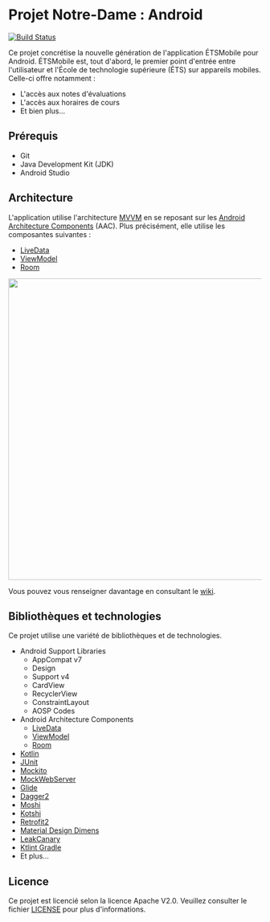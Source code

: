 # Projet Notre-Dame : Android

[![Build Status](https://travis-ci.org/ApplETS/Notre-Dame-Android.svg?branch=master)](https://travis-ci.org/ApplETS/Notre-Dame-Android)

Ce projet concrétise la nouvelle génération de l'application ÉTSMobile pour Android. ÉTSMobile est, tout d'abord, le premier point d'entrée entre l'utilisateur et l'École de technologie supérieure (ÉTS) sur appareils mobiles. Celle-ci offre notamment :

* L'accès aux notes d'évaluations
* L'accès aux horaires de cours
* Et bien plus...

## Prérequis

* Git
* Java Development Kit (JDK)
* Android Studio

## Architecture

L'application utilise l'architecture [MVVM](https://fr.wikipedia.org/wiki/Mod%C3%A8le-vue-vue_mod%C3%A8le) en se reposant sur les [Android Architecture Components](https://developer.android.com/topic/libraries/architecture/index.html) (AAC). Plus précisément, elle utilise les composantes suivantes : 
* [LiveData](https://developer.android.com/reference/android/arch/lifecycle/LiveData.html)
* [ViewModel](https://developer.android.com/reference/android/arch/lifecycle/ViewModel.html)
* [Room](https://developer.android.com/topic/libraries/architecture/room.html)

<image src="docs/images/etsmobile_architecture.png" width="600" />

Vous pouvez vous renseigner davantage en consultant le [wiki](https://github.com/ApplETS/Notre-Dame-Android/wiki/Architecture-(FR)).

## Bibliothèques et technologies
Ce projet utilise une variété de bibliothèques et de technologies.
* Android Support Libraries
  * AppCompat v7
  * Design
  * Support v4
  * CardView
  * RecyclerView
  * ConstraintLayout
  * AOSP Codes
* Android Architecture Components
  * [LiveData](https://developer.android.com/topic/libraries/architecture/livedata.html)
  * [ViewModel](https://developer.android.com/topic/libraries/architecture/viewmodel.html)
  * [Room](https://developer.android.com/topic/libraries/architecture/room.html)
* [Kotlin](http://kotlinlang.org/)
* [JUnit](https://junit.org/)
* [Mockito](http://site.mockito.org/)
* [MockWebServer](https://github.com/square/okhttp/tree/master/mockwebserver)
* [Glide](https://bumptech.github.io/glide/)
* [Dagger2](https://google.github.io/dagger/)
* [Moshi](https://github.com/square/moshi/)
* [Kotshi](https://github.com/ansman/kotshi)
* [Retrofit2](http://square.github.io/retrofit/)
* [Material Design Dimens](https://github.com/DmitryMalkovich/material-design-dimens)
* [LeakCanary](https://github.com/square/leakcanary)
* [Ktlint Gradle](https://github.com/JLLeitschuh/ktlint-gradle)
* Et plus...

## Licence

Ce projet est licencié selon la licence Apache V2.0. Veuillez consulter le fichier [LICENSE](https://github.com/ApplETS/Notre-Dame-Android/blob/master/LICENSE) pour plus d'informations.
